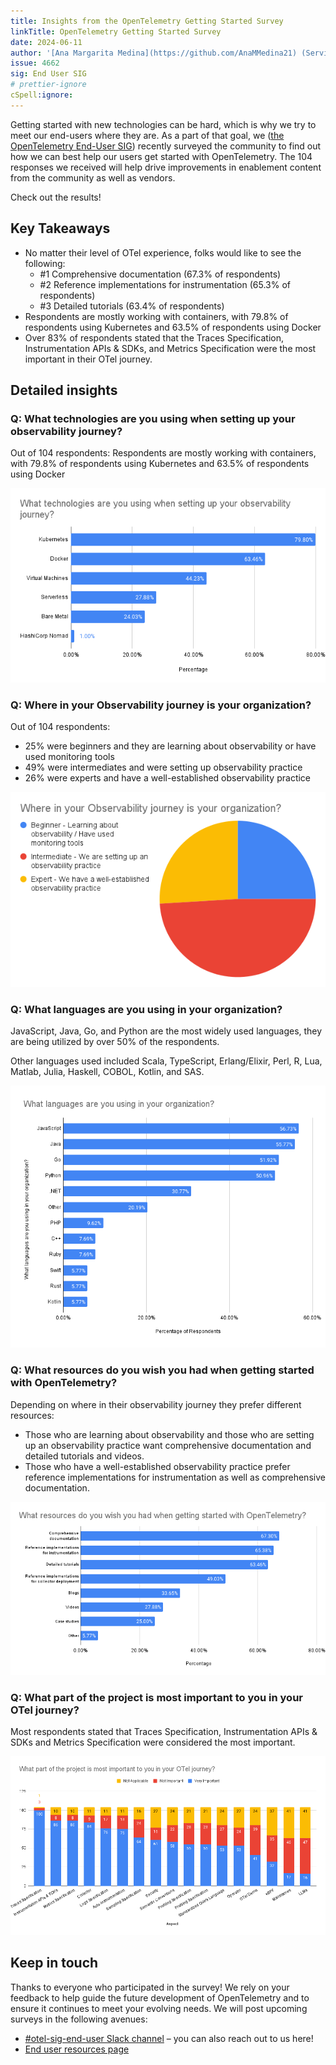 ```yaml
---
title: Insights from the OpenTelemetry Getting Started Survey
linkTitle: OpenTelemetry Getting Started Survey
date: 2024-06-11
author: '[Ana Margarita Medina](https://github.com/AnaMMedina21) (ServiceNow)'
issue: 4662
sig: End User SIG
# prettier-ignore
cSpell:ignore: 
---
```


Getting started with new technologies can be hard, which is why we try to meet our end-users where they are. As a part of that goal, we ([the OpenTelemetry End-User SIG](/community/end-user/)) recently surveyed the community to find out how we can best help our users get started with OpenTelemetry. The 104 responses we received will help drive improvements in enablement content from the community as well as vendors. 

Check out the results!


## Key Takeaways
* No matter their level of OTel experience, folks would like to see the following:
    * #1 Comprehensive documentation (67.3% of respondents)
    * #2 Reference implementations for instrumentation (65.3% of respondents)
    * #3 Detailed tutorials (63.4% of respondents)
* Respondents are mostly working with containers, with 79.8% of respondents using Kubernetes and 63.5% of respondents using Docker
* Over 83% of respondents stated that the Traces Specification, Instrumentation APIs & SDKs, and Metrics Specification were the most important in their OTel journey.


## Detailed insights
### Q: What technologies are you using when setting up your observability journey? 

Out of 104 respondents: Respondents are mostly working with containers, with 79.8% of respondents using Kubernetes and 63.5% of respondents using Docker

![Chart showing what technologies are being used](1-technologies-used.png)

### Q: Where in your Observability journey is your organization?

Out of 104 respondents:
* 25% were beginners and they are learning about observability or have used monitoring tools
* 49% were intermediates and were setting up observability practice 
* 26% were experts and have a well-established observability practice

![Chart showing where in their observability journey they are](2-level.png)

### Q: What languages are you using in your organization?

JavaScript, Java, Go, and Python are the most widely used languages, they are being utilized by over 50% of the respondents.

Other languages used included Scala, TypeScript, Erlang/Elixir, Perl, R, Lua, Matlab, Julia, Haskell, COBOL, Kotlin, and SAS.

![Chart showing what languages are being used](3-languages.png)

### Q: What resources do you wish you had when getting started with OpenTelemetry?

Depending on where in their observability journey they prefer different resources: 


* Those who are learning about observability and those who are setting up an observability practice want comprehensive documentation and detailed tutorials and videos. 
* Those who have a well-established observability practice prefer reference implementations for instrumentation as well as comprehensive documentation. 

![Chart showing what resources folks want](4-resources.png)


### Q: What part of the project is most important to you in your OTel journey?

Most respondents stated that Traces Specification, Instrumentation APIs & SDKs and Metrics Specification were considered the most important.


![Chart showing what aspects are the most important](5-importance.png)



## Keep in touch

Thanks to everyone who participated in the survey! We rely on your feedback to help guide the future development of OpenTelemetry and to ensure it continues to meet your evolving needs. We will post upcoming surveys in the following avenues:



* [#otel-sig-end-user Slack channel](https://cloud-native.slack.com/archives/C01RT3MSWGZ) – you can also reach out to us here!
* [End user resources page](https://opentelemetry.io/community/end-user/)